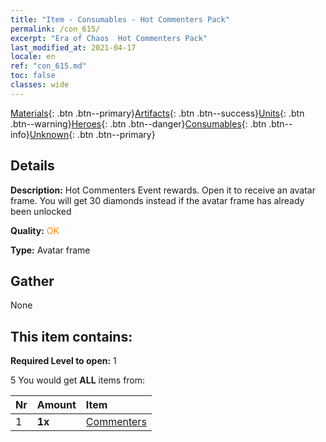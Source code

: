 ```yaml
---
title: "Item - Consumables - Hot Commenters Pack"
permalink: /con_615/
excerpt: "Era of Chaos  Hot Commenters Pack"
last_modified_at: 2021-04-17
locale: en
ref: "con_615.md"
toc: false
classes: wide
---
```

 [Materials](/Items/){: .btn .btn--primary}[Artifacts](/Items/Artifacts/){: .btn .btn--success}[Units](/Items/Units/){: .btn .btn--warning}[Heroes](/Items/Heroes/){: .btn .btn--danger}[Consumables](/Items/Consumables/){: .btn .btn--info}[Unknown](/Items/Unknown/){: .btn .btn--primary}

## Details
 **Description:** Hot Commenters Event rewards. Open it to receive an avatar frame. You will get 30 diamonds instead if the avatar frame has already been unlocked

 **Quality:** <span style="color: #FF8C00">OK</span>

 **Type:** Avatar frame

## Gather

  None

## This item contains:

 **Required Level to open:** 1

 5 You would get **ALL** items  from:

  | Nr | Amount |     Item    |
  |:---|:-------|:------------|
  | 1 |  **1x** | [Commenters](/Avatars/Commenters/) |  | 
